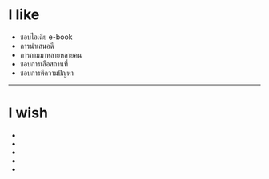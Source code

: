 # I like
- ชอบไอเดีย e-book
- การนำเสนอดี
- การถามมาหลายหลายคน
- ชอบการเลือสถานที่
- ชอบการตีความปัญหา
------------
# I wish
- 
-
-
-
-

